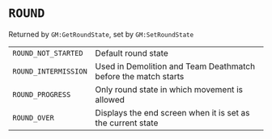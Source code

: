 # `ROUND`

Returned by `GM:GetRoundState`, set by `GM:SetRoundState`

|                       |                                                                |
|-----------------------|----------------------------------------------------------------|
| `ROUND_NOT_STARTED`   | Default round state                                            |
| `ROUND_INTERMISSION`  | Used in Demolition and Team Deathmatch before the match starts |
| `ROUND_PROGRESS`      | Only round state in which movement is allowed                  |
| `ROUND_OVER`          | Displays the end screen when it is set as the current state    |